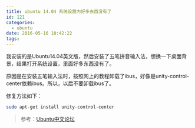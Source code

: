 ```yaml
---
title: ubuntu 14.04 系统设置内好多东西没有了
id: 121
categories:
  - ubuntu
date: 2016-05-16 10:42:22
tags:
---
```


我安装的是Ubuntu14.04英文版，然后安装了五笔拼音输入法，想换一下桌面背景，结果打开系统设置，里面好多东西没有了。

原因是在安装五笔输入法时，按照网上的教程卸载了ibus，好像是unity-control-center依赖ibus。所以，以后不要卸载ibus了。

修复方法如下：

``` bash
sudo apt-get install unity-control-center
```

> 参考：[Ubuntu中文论坛](http://forum.ubuntu.org.cn/viewtopic.php?p=3076772)
